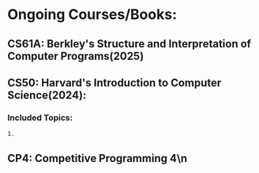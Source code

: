 
# Ongoing Courses/Books:  
## CS61A: Berkley's Structure and Interpretation of Computer Programs(2025)  
## CS50: Harvard's Introduction to Computer Science(2024):  
### Included Topics:    
    1.  
## CP4: Competitive Programming 4\n
